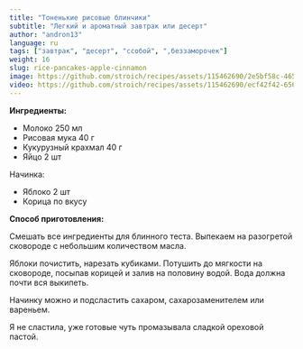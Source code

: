 ```yaml
---
title: "Тоненькие рисовые блинчики"
subtitle: "Легкий и ароматный завтрак или десерт"
author: "andron13"
language: ru
tags: ["завтрак", "десерт", "ссобой", ",беззаморочек"]
weight: 16
slug: rice-pancakes-apple-cinnamon
image: https://github.com/stroich/recipes/assets/115462690/2e5bf58c-4658-41f4-b482-defd1181f02d
video: https://github.com/stroich/recipes/assets/115462690/ecf42f42-6569-4ad8-8e0f-af4525005df9
---
```



**Ингредиенты:**

* Молоко 250 мл
* Рисовая мука 40 г
* Кукурузный крахмал 40 г
* Яйцо 2 шт

Начинка:
* Яблоко 2 шт
* Корица по вкусу


**Способ приготовления:**

Смешать все ингредиенты для блинного теста. Выпекаем на разогретой сковороде с небольшим количеством масла.

Яблоки почистить, нарезать кубиками.
Потушить до мягкости на сковороде, посыпав корицей и залив на половину водой. Вода должна почти вся выкипеть.

Начинку можно и подсластить сахаром, сахарозаменителем или вареньем.

Я не сластила, уже готовые чуть промазывала сладкой ореховой пастой.

